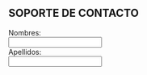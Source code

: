 ##  SOPORTE DE CONTACTO
<form>
  <label for="name">Nombres:</label><br>
  <input type="text" id="name" name="name" valve="Tus nombres"><br>
  <label for="lname">Apellidos:</label><br>
  <input type="text" id="lname" name="lname" valve="Apellidos"><br>
  </form>
